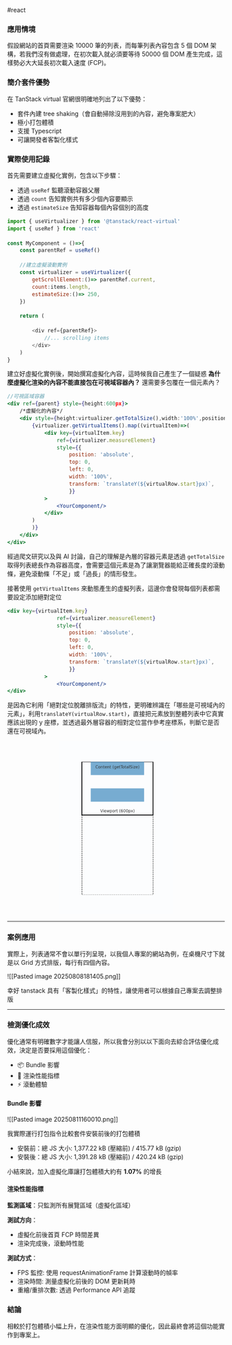 #react 

### 應用情境

假設網站的首頁需要渲染 10000 筆的列表，而每筆列表內容包含 5 個 DOM 架構，若我們沒有做處理，在初次載入就必須要等待 50000 個 DOM 產生完成，這樣勢必大大延長初次載入速度 (FCP)。

### 簡介套件優勢

在 TanStack virtual 官網很明確地列出了以下優勢：

- 套件內建 tree shaking（會自動掃除沒用到的內容，避免專案肥大）
- 極小打包體積
- 支援 Typescript
- 可讓開發者客製化樣式

### 實際使用記錄

首先需要建立虛擬化實例，包含以下步驟：

- 透過 `useRef` 監聽滾動容器父層
- 透過 `count` 告知實例共有多少個內容要顯示
- 透過 `estimateSize` 告知容器每個內容個別的高度

```js
import { useVirtualizer } from '@tanstack/react-virtual'
import { useRef } from 'react'

const MyComponent = ()=>{
	const parentRef = useRef()

	//建立虛擬滾動實例
	const virtualizer = useVirtualizer({
		getScrollElement:()=> parentRef.current,
		count:items.length,
		estimateSize:()=> 250,
	})
	
	return (
	
		<div ref={parentRef}>
			//... scrolling items
		</div>
	)
}
```

建立好虛擬化實例後，開始撰寫虛擬化內容，這時候我自己產生了一個疑惑 **為什麼虛擬化渲染的內容不能直接包在可視域容器內？** 還需要多包覆在一個元素內？

```jsx
//可視區域容器
<div ref={parent} style={height:600px}>
	/*虛擬化的內容*/
	<div style={height:virtualizer.getTotalSize(),width:'100%',position:relative}>
		{virtualizer.getVirtualItems().map((virtualItem)=>(
			<div key={virtualItem.key}
				ref={virtualizer.measureElement}
				style={{
					position: 'absolute',
					top: 0,
					left: 0,
					width: '100%',
					transform: `translateY(${virtualRow.start}px)`,
					}}
			>
				<YourComponent/>
			</div>
		)
		)}
	</div>
</div>
```

經過爬文研究以及與 AI 討論，自己的理解是內層的容器元素是透過 `getTotalSize` 取得列表總長作為容器高度，會需要這個元素是為了讓瀏覽器能給正確長度的滾動條，避免滾動條「不足」或「過長」的情形發生。

接著使用 `getVirtualItems` 來動態產生的虛擬列表，這邊你會發現每個列表都需要設定添加絕對定位

```jsx
<div key={virtualItem.key}
				ref={virtualizer.measureElement}
				style={{
					position: 'absolute',
					top: 0,
					left: 0,
					width: '100%',
					transform: `translateY(${virtualRow.start}px)`,
					}}
			>
				<YourComponent/>
</div>
```


是因為它利用「絕對定位脫離排版流」的特性，更明確辨識在「哪些是可視域內的元素」，利用`translateY(virtualRow.start)`，直接把元素放到整體列表中它真實應該出現的 y 座標，並透過最外層容器的相對定位當作參考座標系，判斷它是否還在可視域內。

<div style="height=100px">
	<img src="virtual_scroll_render.gif" style="height:400px;width:100%;object-fit:contain">
</div>


----

### 案例應用

實際上，列表通常不會以單行列呈現，以我個人專案的網站為例，在桌機尺寸下就是以 Grid 方式排版，每行有四個內容。

![[Pasted image 20250808181405.png]]


幸好 tanstack 具有「客製化樣式」的特性，讓使用者可以根據自己專案去調整排版



----
### 檢測優化成效

優化通常有明確數字才能讓人信服，所以我會分別以以下面向去綜合評估優化成效，決定是否要採用這個優化：

  - 📦 Bundle 影響
  - 🚀 渲染性能指標
  - ⚡ 滾動體驗

#### Bundle 影響



![[Pasted image 20250811160010.png]]

我實際運行打包指令比較套件安裝前後的打包體積

  - 安裝前：總 JS 大小: 1,377.22 kB (壓縮前) / 415.77 kB (gzip)
  - 安裝後：總 JS 大小: 1,391.28 kB (壓縮前) / 420.24 kB (gzip)


小結來說，加入虛擬化庫讓打包體積大約有 **1.07%** 的增長

#### 渲染性能指標


**監測區域**：只監測所有展覽區域（虛擬化區域）

**測試方向**：

- 虛擬化前後首頁 FCP 時間差異
- 渲染完成後，滾動時性能

**測試方式**：
- FPS 監控: 使用 requestAnimationFrame 計算滾動時的幀率
- 渲染時間: 測量虛擬化前後的 DOM 更新耗時
- 重繪/重排次數: 透過 Performance API 追蹤


### 結論

相較於打包體積小幅上升，在渲染性能方面明顯的優化，因此最終會將這個功能實作到專案上。

